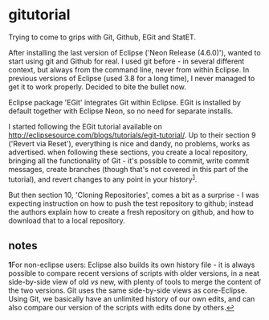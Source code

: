 # gitutorial

Trying to come to grips with Git, Github, EGit and StatET.

After installing the last version of Eclipse ('Neon Release (4.6.0)'), wanted to start using git and Github for real. I used git before - in several different context, but always from the command line, never from within Eclipse. In previous versions of Eclipse (used 3.8 for a long time), I never managed to get it to work properly. Decided to bite the bullet now.

Eclipse package 'EGit' integrates Git within Eclipse. EGit is installed by default together with Eclipse Neon, so no need for separate installs.

I started following the EGit tutorial available on <a href='http://eclipsesource.com/blogs/tutorials/egit-tutorial/' target='_blank'>http://eclipsesource.com/blogs/tutorials/egit-tutorial/</a>. Up to their section 9 ('Revert via Reset'), everything is nice and dandy, no problems, works as advertised. when following these sections, you create a local repository, bringing all the functionality of Git - it's possible to commit, write commit messages, create branches (though that's not covered in this part of the tutorial), and revert changes to any point in your history<sup id="a1">[1](#f1)</sup>. 

But then section 10, 'Cloning Repositories', comes a bit as a surprise - I was expecting instruction on how to push the test repository to github; instead the authors explain how to create a fresh repository on github, and how to download that to a local repository. 

## notes

<b id="f1">1</b>For non-eclipse users: Eclipse also builds its own history file - it is always possible to compare recent versions of scripts with older versions, in a neat side-by-side view of old <i>vs</i> new, with plenty of tools to merge the content of the two versions. Git uses the same side-by-side views as core-Eclipse. Using Git, we basically have an unlimited history of our own edits, and can also compare our version of the scripts with edits done by others.[↩](#a1)
